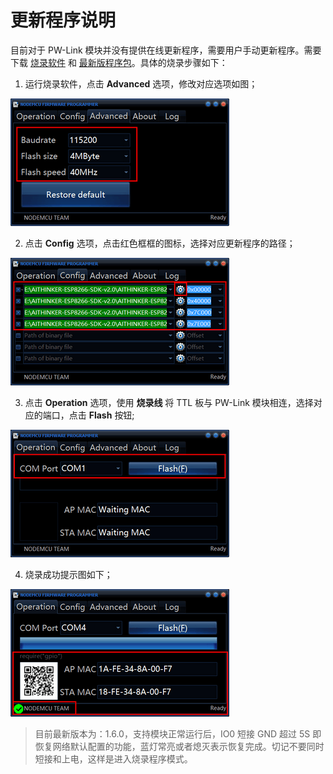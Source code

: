 # 更新程序说明

目前对于 PW-Link 模块并没有提供在线更新程序，需要用户手动更新程序。需要下载 [烧录软件](http://fw.cuav.net/pc/ESP8266Flasher.rar) 和 [最新版程序包](http://fw.cuav.net/pc/wifilink.rar)。具体的烧录步骤如下：
 
 1. 运行烧录软件，点击 **Advanced** 选项，修改对应选项如图；
 
  ![](/images/pwlink-update-advanced.png)
  
 2. 点击 **Config** 选项，点击红色框框的图标，选择对应更新程序的路径；
 
  ![](/images/pwlink-update-config.png)
  
 3. 点击 **Operation** 选项，使用 **烧录线** 将 TTL 板与 PW-Link 模块相连，选择对应的端口，点击 **Flash** 按钮;
  
  ![](/images/pwlink-update-operation.png)
  
 4. 烧录成功提示图如下；
 
  ![](/images/pwlink-update-msg.png)
 
> 目前最新版本为：1.6.0，支持模块正常运行后，IO0 短接 GND 超过 5S 即恢复网络默认配置的功能，蓝灯常亮或者熄灭表示恢复完成。切记不要同时短接和上电，这样是进入烧录程序模式。